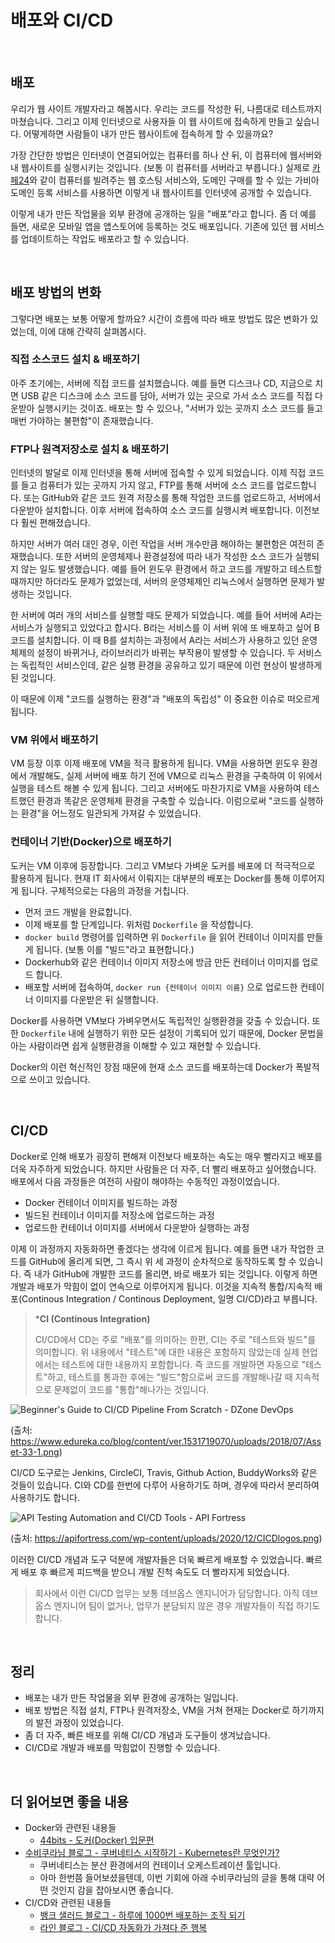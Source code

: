 # 배포와 CI/CD

<br>

## 배포

우리가 웹 사이트 개발자라고 해봅시다. 우리는 코드를 작성한 뒤, 나름대로 테스트까지 마쳤습니다. 그리고 이제 인터넷으로 사용자들 이 웹 사이트에 접속하게 만들고 싶습니다. 어떻게하면 사람들이 내가 만든 웹사이트에 접속하게 할 수 있을까요?

가장 간단한 방법은 인터넷이 연결되어있는 컴퓨터를 하나 산 뒤, 이 컴퓨터에 웹서버와 내 웹사이트를 실행시키는 것입니다. (보통 이 컴퓨터를 서버라고 부릅니다.) 실제로 [카페24](https://www.cafe24.com/?utm_source=google&utm_medium=cpc&cafe_mkt=google_kw&gclid=Cj0KCQjwu7OIBhCsARIsALxCUaNGgStgYXZh2WiFlzAHTKt-BUgZWjy8fVfa6_O9BdpaUbnaNdsg8TMaAo63EALw_wcB)와 같이 컴퓨터를 빌려주는 웹 호스팅 서비스와, 도메인 구매를 할 수 있는 가비아 도메인 등록 서비스를 사용하면 이렇게 내 웹사이트를 인터넷에 공개할 수 있습니다.

이렇게 내가 만든 작업물을 외부 환경에 공개하는 일을 "배포"라고 합니다.
좀 더 예를 들면, 새로운 모바일 앱을 앱스토어에 등록하는 것도 배포입니다. 기존에 있던 웹 서비스를 업데이트하는 작업도 배포라고 할 수 있습니다.

<br>

## 배포 방법의 변화

그렇다면 배포는 보통 어떻게 할까요?
시간이 흐름에 따라 배포 방법도 많은 변화가 있었는데, 이에 대해 간략히 살펴봅시다.

### 직접 소스코드 설치 & 배포하기

아주 초기에는, 서버에 직접 코드를 설치했습니다. 예를 들면 디스크나 CD, 지금으로 치면 USB 같은 디스크에 소스 코드를 담아, 서버가 있는 곳으로 가서 소스 코드를 직접 다운받아 실행시키는 것이죠. 배포는 할 수 있으나, "서버가 있는 곳까지 소스 코드를 들고 매번 가야하는 불편함"이 존재했습니다.

### FTP나 원격저장소로 설치 & 배포하기

인터넷의 발달로 이제 인터넷을 통해 서버에 접속할 수 있게 되었습니다. 이제 직접 코드를 들고 컴퓨터가 있는 곳까지 가지 않고, FTP를 통해 서버에 소스 코드를 업로드합니다. 또는 GitHub와 같은 코드 원격 저장소를 통해 작업한 코드를 업로드하고, 서버에서 다운받아 설치합니다. 이후 서버에 접속하여 소스 코드를 실행시켜 배포합니다. 이전보다 훨씬 편해졌습니다.

하지만 서버가 여러 대인 경우, 이런 작업을 서버 개수만큼 해야하는 불편함은 여전히 존재했습니다. 또한 서버의 운영체제나 환경설정에 따라 내가 작성한 소스 코드가 실행되지 않는 일도 발생했습니다. 예를 들어 윈도우 환경에서 하고 코드를 개발하고 테스트할 때까지만 하더라도 문제가 없었는데, 서버의 운영체제인 리눅스에서 실행하면 문제가 발생하는 것입니다.

한 서버에 여러 개의 서비스를 실행할 때도 문제가 되었습니다. 예를 들어 서버에 A라는 서비스가 실행되고 있었다고 합시다. B라는 서비스를 이 서버 위에 또 배포하고 싶어 B 코드를 설치합니다. 이 때 B를 설치하는 과정에서 A라는 서비스가 사용하고 있던 운영체제의 설정이 바뀌거나, 라이브러리가 바뀌는 부작용이 발생할 수 있습니다. 두 서비스는 독립적인 서비스인데, 같은 실행 환경을 공유하고 있기 때문에 이런 현상이 발생하게 된 것입니다.

이 때문에 이제 "코드를 실행하는 환경"과 "배포의 독립성" 이 중요한 이슈로 떠오르게 됩니다.

### VM 위에서 배포하기

VM 등장 이후 이제 배포에 VM을 적극 활용하게 됩니다. VM을 사용하면 윈도우 환경에서 개발해도, 실제 서버에 배포 하기 전에 VM으로 리눅스 환경을 구축하여 이 위에서 실행을 테스트 해볼 수 있게 됩니다. 그리고 서버에도 마찬가지로 VM을 사용하여 테스트했던 환경과 똑같은 운영체제 환경을 구축할 수 있습니다. 이럼으로써 "코드를 실행하는 환경"을 어느정도 일관되게 가져갈 수 있었습니다.

### 컨테이너 기반(Docker)으로 배포하기

도커는 VM 이후에 등장합니다. 그리고 VM보다 가벼운 도커를 배포에 더 적극적으로 활용하게 됩니다.
현재 IT 회사에서 이뤄지는 대부분의 배포는 Docker를 통해 이루어지게 됩니다. 구체적으로는 다음의 과정을 거칩니다.

- 먼저 코드 개발을 완료합니다.
- 이제 배포를 할 단계입니다. 위처럼 `Dockerfile` 을 작성합니다.
- `docker build` 명령어를 입력하면 위 `Dockerfile` 을 읽어 컨테이너 이미지를 만들게 됩니다. (보통 이를 "빌드"라고 표현합니다.)
- Dockerhub와 같은 컨테이너 이미지 저장소에 방금 만든 컨테이너 이미지를 업로드 합니다.
- 배포할 서버에 접속하여, `docker run {컨테이너 이미지 이름}` 으로 업로드한 컨테이너 이미지를 다운받은 뒤 실행합니다.

Docker를 사용하면 VM보다 가벼우면서도 독립적인 실행환경을 갖출 수 있습니다. 또한 `Dockerfile` 내에 실행하기 위한 모든 설정이 기록되어 있기 때문에, Docker 문법을 아는 사람이라면 쉽게 실행환경을 이해할 수 있고 재현할 수 있습니다.

Docker의 이런 혁신적인 장점 때문에 현재 소스 코드를 배포하는데 Docker가 폭발적으로 쓰이고 있습니다.

<br>

## CI/CD

Docker로 인해 배포가 굉장히 편해져 이전보다 배포하는 속도는 매우 빨라지고 배포를 더욱 자주하게 되었습니다. 하지만 사람들은 더 자주, 더 빨리 배포하고 싶어했습니다. 배포에서 다음 과정들은 여전히 사람이 해야하는 수동적인 과정이었습니다.

- Docker 컨테이너 이미지를 빌드하는 과정
- 빌드된 컨테이너 이미지를 저장소에 업로드하는 과정
- 업로드한 컨테이너 이미지를 서버에서 다운받아 실행하는 과정

이제 이 과정까지 자동화하면 좋겠다는 생각에 이르게 됩니다. 예를 들면 내가 작업한 코드를 GitHub에 올리게 되면, 그 즉시 위 세 과정이 순차적으로 동작하도록 할 수 있습니다. 즉 내가 GitHub에 개발한 코드를 올리면, 바로 배포가 되는 것입니다. 이렇게 하면 개발과 배포가 막힘이 없이 연속으로 이루어지게 됩니다. 이것을 지속적 통합/지속적 배포(Continous Integration / Continous Deployment, 일명 CI/CD)라고 부릅니다.

> ***CI (Continous Integration)**
>
> CI/CD에서 CD는 주로 "배포"를 의미하는 한편, CI는 주로 "테스트와 빌드"를 의미합니다. 위 내용에서 "테스트"에 대한 내용은 포함하지 않았는데 실제 현업에서는 테스트에 대한 내용까지 포함합니다. 즉 코드를 개발하면 자동으로 "테스트"하고, 테스트를 통과한 후에는 "빌드"함으로써 코드를 개발해나갈 때 지속적으로 문제없이 코드를 "통합"해나가는 것입니다.

![Beginner&#39;s Guide to CI/CD Pipeline From Scratch - DZone DevOps](https://www.edureka.co/blog/content/ver.1531719070/uploads/2018/07/Asset-33-1.png)

(출처: https://www.edureka.co/blog/content/ver.1531719070/uploads/2018/07/Asset-33-1.png)

CI/CD 도구로는 Jenkins, CircleCI, Travis, Github Action, BuddyWorks와 같은 것들이 있습니다. CI와 CD를 한번에 다루어 사용하기도 하며, 경우에 따라서 분리하여 사용하기도 합니다.

![API Testing Automation and CI/CD Tools - API Fortress](https://apifortress.com/wp-content/uploads/2020/12/CICDlogos.png)

(출처: https://apifortress.com/wp-content/uploads/2020/12/CICDlogos.png)

이러한 CI/CD 개념과 도구 덕분에 개발자들은 더욱 빠르게 배포할 수 있었습니다. 빠르게 배포 후 빠르게 피드백을 받으니 개발 진척 속도도 더 빨라지게 되었습니다.

> 회사에서 이런 CI/CD 업무는 보통 데브옵스 엔지니어가 담당합니다. 아직 데브옵스 엔지니어 팀이 없거나, 업무가 분담되지 않은 경우 개발자들이 직접 하기도 합니다.

<br>

## 정리

- 배포는 내가 만든 작업물을 외부 환경에 공개하는 일입니다.
- 배포 방법은 직접 설치, FTP나 원격저장소, VM을 거쳐 현재는 Docker로 하기까지의 발전 과정이 있었습니다.
- 좀 더 자주, 빠른 배포를 위해 CI/CD 개념과 도구들이 생겨났습니다.
- CI/CD로 개발과 배포를 막힘없이 진행할 수 있습니다.

<br>

## 더 읽어보면 좋을 내용

- Docker와 관련된 내용들
    - [44bits - 도커(Docker) 입문편](https://www.44bits.io/ko/post/easy-deploy-with-docker)
- [수비쿠라님 블로그 - 쿠버네티스 시작하기 - Kubernetes란 무엇인가?](https://subicura.com/2019/05/19/kubernetes-basic-1.html)
    - 쿠버네티스는 분산 환경에서의 컨테이너 오케스트레이션 툴입니다.
    - 아마 한번쯤 들어보셨을텐데, 이번 기회에 아래 수비쿠라님의 글을 통해 대략 어떤 것인지 감을 잡아보시면 좋습니다.
- CI/CD와 관련된 내용들
    - [뱅크 샐러드 블로그 - 하루에 1000번 배포하는 조직 되기](https://blog.banksalad.com/tech/become-an-organization-that-deploys-1000-times-a-day/)
    - [라인 블로그 - CI/CD 자동화가 가져다 준 행복](https://engineering.linecorp.com/ko/blog/ci-cd-automation/)
